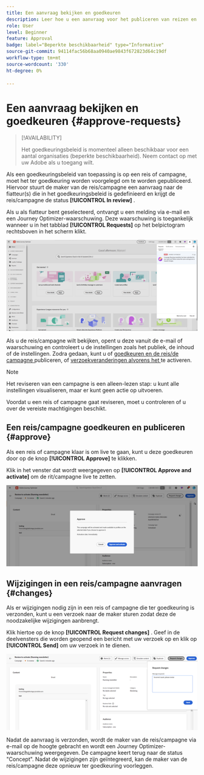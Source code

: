 ```yaml
---
title: Een aanvraag bekijken en goedkeuren
description: Leer hoe u een aanvraag voor het publiceren van reizen en campagnes kunt beoordelen en goedkeuren.
role: User
level: Beginner
feature: Approval
badge: label="Beperkte beschikbaarheid" type="Informative"
source-git-commit: 94114fac56b68aa0940ae9843f672823d64c19df
workflow-type: tm+mt
source-wordcount: '330'
ht-degree: 0%

---
```



# Een aanvraag bekijken en goedkeuren {#approve-requests}

>[!AVAILABILITY]
>
> Het goedkeuringsbeleid is momenteel alleen beschikbaar voor een aantal organisaties (beperkte beschikbaarheid). Neem contact op met uw Adobe als u toegang wilt.

Als een goedkeuringsbeleid van toepassing is op een reis of campagne, moet het ter goedkeuring worden voorgelegd om te worden gepubliceerd. Hiervoor stuurt de maker van de reis/campagne een aanvraag naar de fiatteur(s) die in het goedkeuringsbeleid is gedefinieerd en krijgt de reis/campagne de status **[!UICONTROL In review]** .

Als u als fiatteur bent geselecteerd, ontvangt u een melding via e-mail en een Journey Optimizer-waarschuwing. Deze waarschuwing is toegankelijk wanneer u in het tabblad **[!UICONTROL Requests]** op het belpictogram rechtsboven in het scherm klikt.

![](assets/request-notification.png)

Als u de reis/campagne wilt bekijken, opent u deze vanuit de e-mail of waarschuwing en controleert u de instellingen zoals het publiek, de inhoud of de instellingen.
Zodra gedaan, kunt u of [ goedkeuren en de reis/de campagne ](#approve) publiceren, of [ verzoekveranderingen alvorens het ](#changes) te activeren.

>[!NOTE]
>
>Het reviseren van een campagne is een alleen-lezen stap: u kunt alle instellingen visualiseren, maar er kunt geen actie op uitvoeren.
>
>Voordat u een reis of campagne gaat reviseren, moet u controleren of u over de vereiste machtigingen beschikt.

## Een reis/campagne goedkeuren en publiceren {#approve}

Als een reis of campagne klaar is om live te gaan, kunt u deze goedkeuren door op de knop **[!UICONTROL Approve]** te klikken.

Klik in het venster dat wordt weergegeven op **[!UICONTROL Approve and activate]** om de rit/campagne live te zetten.

![](assets/approve-request.png)

## Wijzigingen in een reis/campagne aanvragen {#changes}

Als er wijzigingen nodig zijn in een reis of campagne die ter goedkeuring is verzonden, kunt u een verzoek naar de maker sturen zodat deze de noodzakelijke wijzigingen aanbrengt.

Klik hiertoe op de knop **[!UICONTROL Request changes]** . Geef in de deelvensters die worden geopend een bericht met uw verzoek op en klik op **[!UICONTROL Send]** om uw verzoek in te dienen.

![](assets/request-changes.png)

Nadat de aanvraag is verzonden, wordt de maker van de reis/campagne via e-mail op de hoogte gebracht en wordt een Journey Optimizer-waarschuwing weergegeven. De campagne keert terug naar de status &quot;Concept&quot;. Nadat de wijzigingen zijn geïntegreerd, kan de maker van de reis/campagne deze opnieuw ter goedkeuring voorleggen.
